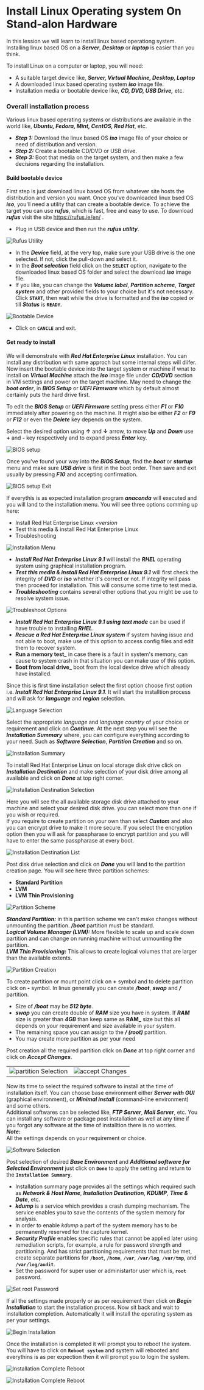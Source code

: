 # Install Linux Operating system On Stand-alon Hardware

In this lession we will learn to install linux based operationg system. Installing linux based OS on a **_Server_**, **_Desktop_** or **_laptop_** is easier than you think.

To install Linux on a computer or laptop, you will need:
  - A suitable target device like, **_Server, Virtual Machine, Desktop, Laptop_**
  - A downloaded linux based operating system **_iso_** image file.
  - Installation media or bootable device like, **_CD, DVD, USB Drive,_** etc.

### Overall installation process
Various linux based operating systems or distributions are available in the world like, **_Ubuntu, Fedora, Mint, CentOS, Red Hat_**, etc.
  - **_Step 1:_** Download the linux based OS **_iso_** image file of your choice or need of distribution and version.
  - **_Step 2:_** Create a bootable CD/DVD or USB drive.
  - **_Step 3:_** Boot that media on the target system, and then make a few decisions regarding the installation.

#### Build bootable device
First step is just download linux based OS from whatever site hosts the distribution and version you want. Once you've downloaded linux bsed OS **_iso_**, you'll need a utility that can create a bootable device. To achieve the target you can use **_rufus_**, which is fast, free and easy to use. To download **_rufus_** visit the site https://rufus.ie/en/ .
  - Plug in USB device and then run the **_rufus utility_**.

  ![Rufus Utility](../../images/installation/rufus-home-page.png)
  
  - In the **_Device_** field, at the very top, make sure your USB drive is the one selected. If not, click the pull-down and select it.
  - In the **_Boot selection_** field click on the **` SELECT `** option, navigate to the downloaded linux based OS folder and select the download **_iso_** image file.
  - If you like, you can change the **_Volume label_**, **_Partition scheme_**, **_Target system_** and other provided fields to your choice but it's not necessary. Click **` START `**, then wait while the drive is formatted and the **_iso_** copied or till **_Status_** is **` READY `**.

![Bootable Device](../../images/installation/making-bootable.png)

  - Click on **` CANCLE `** and exit.

#### Get ready to install
We will demonstrate with **_Red Hat Enterprise Linux_** installation. You can install any distribution with same approch but some internal steps will diifer. Now insert the bootable device into the target system or machine if wnat to install on **_Virtual Machine_** attach the **_iso_** image file under **_CD/DVD_** section in VM settings and power on the target machine. May need to change the **_boot order_**, in **_BIOS Setup_** or **_UEFI Firmware_** which by default almost certainly puts the hard drive first. 

To edit the **_BIOS Setup_** or **_UEFI Firmware_** setting press either **_F1_** or **_F10_** immediately after powering on the machine. It might also be either **_F2_** or **_F9_** or **_F12_** or even the **_Delete_** key depends on the system.

Select the desired option using **↑** and **↓** arrow, to move **_Up_** and **_Down_** use **+** and **-** key respectively and to expand press **_Enter_** key.

![BIOS setup](../../images/installation/bios-setup.png)

Once you've found your way into the **_BIOS Setup_**, find the **_boot_** or **_startup_** menu and make sure **_USB drive_** is first in the boot order. Then save and exit usually by pressing **_F10_** and accepting confirmation.

![BIOS setup Exit](../../images/installation/bios-setup-save-exit.png)

If everythis is as expected installation program **_anaconda_** will executed and you will land to the installation menu. You will see three options comming up here:
  - Install Red Hat Enterprise Linux *_<version_*
  - Test this media & install Red Hat Enterprise Linux *_<version>_*
  - Troubleshooting

![Installation Menu](../../images/installation/make-install-selection.png)

  - **_Install Red Hat Enterprise Linux 9.1_** will install the **_RHEL_** operating system using graphical installation program. <br>
  - **_Test this media & install Red Hat Enterprise Linux 9.1_** will first check the integrity of **_DVD_** or **_iso_** whether it's correct or not. If integrity will pass then proceed for installation. This will consume some time to test media. <br>
  - **_Troubleshooting_** contains several other options that you might be use to resolve system issue.

![Troubleshoot Options](../../images/installation/troubleshoot.png)

  - **_Install Red Hat Enterprise Linux 9.1 using text mode_** can be used if have trouble to installing **_RHEL_**. <br>
  - **_Rescue a Red Hat Enterprise Linux system_** if system having issue and not able to boot, make use of this option to access config files and edit them to recover system. <br>
  - **Run a memory test_** in case there is a fault in system's memory, can cause to system crash in that situation you can make use of this option.
  - **Boot from local drive_** boot from the local device drive which already have installed.

Since this is first time installation select the first option choose first option i.e. **_Install Red Hat Enterprise Linux 9.1_**. It will start the installtion process and will ask for **_language_** and **_region_** selection.

![Language Selection](../../images/installation/lang-selection.png)

Select the appropriate *_language_* and *_language country_* of your choice or requirement and click on **_Continue_**. At the next step you will see the **_Installation Summary_** where, you can configure everything according to your need. Such as **_Software Selection_**, **_Partition Creation_** and so on. <br>

![Installation Summary](../../images/installation/installation-summary.png)
  
To install Red Hat Enterprise Linux on local storage disk drive click on **_Installation Destination_** and make selection of your disk drive among all available and click on **_Done_** at top right corner.

![Installation Destination Selection](../../images/installation/install-destination-list.png)

Here you will see the all available storage disk drive attached to your machine and select your desired disk drive. you can select more than one if you wish or required. <br>
If you require to create partition on your own than select **_Custom_** and also you can encrypt drive to make it more secure. If you select the encryption option then you will ask for passpharase to encrypt partition and you will have to enter the same passpharase at every boot.

![Installation Destination List](../../images/installation/install-destination-selection.png)
  
Post disk drive selection and click on **_Done_** you will land to the partition creation page. You will see here three partition schemes: <br>
  - **Standard Partition**
  - **LVM**
  - **LVM Thin Provisioning**

![Partition Scheme](../../images/installation/partition-scheme.png)

**_Standard Partition:_** in this partition scheme we can't make changes without unmounting the partition. **_/boot_** partition must be standard. <br>
**_Logical Volume Manager (LVM):_** More flexible to scale up and scale down partition and can change on running machine without unmounting the partition. <br>
**_LVM Thin Provisioning:_** This allows to create logical volumes that are larger than the available extents.

![Partition Creation](../../images/installation/mount-point-selection.png)

To create partition or mount point click on **+** symbol and to delete partition click on **-** symbol. In linux generally you can create **_/boot_**, **_swap_** and **_/_** partition. 
  - Size of **_/boot_** may be **_512 byte_**.
  - **_swap_** you can create double of **_RAM_** size you have in system. If **_RAM_** size is greater than **_4GB_** than keep same as **RAM_** size but this all depends on your requirement and size available in your system. 
  - The remaining space you can assign to the **_/ (root)_** partition. <br>
  - You may create more partition as per your need

Post creation all the required partition click on **_Done_** at top right corner and click on **_Accept Changes_**.

|                                                                            |                                                                 |
|----------------------------------------------------------------------------|-----------------------------------------------------------------|
| ![partition Selection](../../images/installation/partitation-creation.png) | ![accept Changes](../../images/installation/accept-changes.png) |

Now its time to select the required software to install at the time of installation itself. You can choose base environment either **_Server with GUI_** (graphical environment), or **_Minimal install_** (command-line environment) and some others. <br>
Additional softwares can be selected like, **_FTP Server_**, **_Mail Server_**, etc. You can install any software or package post installation as well at any time if you forgot any software at the time of installtion there is no worries. <br>
**_Note:_** <br>
All the settings depends on your requirement or choice.

![Software Selection](../../images/installation/software-selection.png)

Post selection of desired **_Base Environment_** and **_Additional software for Selected Environment_** just click on **` Done `** to apply the setting and return to the **` Installation Summary `**. 
  - Installation summary page provides all the settings which required such as **_Network & Host Name_**, **_Installation Destination_**, **_KDUMP_**, **_Time & Date_**, etc. 
  - **_kdump_** is a service which provides a crash dumping mechanism. The service enables you to save the contents of the system memory for analysis. 
  - In order to enable *_kdump_* a part of the system memory has to be permanently reserved for the capture kernel. 
  - **_Security Profile_** enables specific rules that cannot be applied later using remediation scripts, for example, a rule for password strength and partitioning. And has strict partitioning requirements that must be met, create separate partitions for **` /boot `**, **` /home `**, **` /var `**, **` /var/log `**, **` /var/tmp `**, and **` /var/log/audit `**.
  - Set the password for super user or administartor user which is, **` root `** password.

![Set root Password](../../images/installation/set-root-passwd.png)

If all the settings made properly or as per requirement then click on **_Begin Installation_** to start the installation process. Now sit back and wait to installation completion. Automatically it will install the operating system as per your settings.

![Begin Installation](../../images/installation/begin-installation.png)

Once the installation is completed it will prompt you to reboot the system. You will have to click on **` Reboot system `** and system will rebooted and everythins is as per expection then it will prompt you to login the system.

![Installation Complete Reboot](../../images/installation/installation-complete.png)

![Installation Complete Reboot](../../images/installation/login-shell.png)

